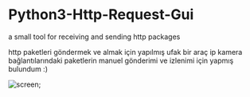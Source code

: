 # Python3-Http-Request-Gui

a small tool for receiving and sending http packages

http paketleri göndermek ve almak için yapılmış ufak bir araç 
ip kamera bağlantılarındaki paketlerin manuel gönderimi ve izlenimi için yapmış bulundum :)

![screen](https://i.ibb.co/tMG6jCm/asdasdas.png);
